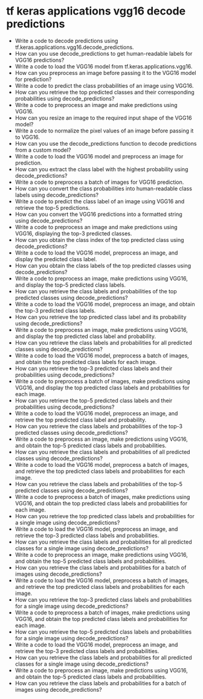 # tf keras applications vgg16 decode predictions

- Write a code to decode predictions using tf.keras.applications.vgg16.decode_predictions.
- How can you use decode_predictions to get human-readable labels for VGG16 predictions?
- Write a code to load the VGG16 model from tf.keras.applications.vgg16.
- How can you preprocess an image before passing it to the VGG16 model for prediction?
- Write a code to predict the class probabilities of an image using VGG16.
- How can you retrieve the top predicted classes and their corresponding probabilities using decode_predictions?
- Write a code to preprocess an image and make predictions using VGG16.
- How can you resize an image to the required input shape of the VGG16 model?
- Write a code to normalize the pixel values of an image before passing it to VGG16.
- How can you use the decode_predictions function to decode predictions from a custom model?
- Write a code to load the VGG16 model and preprocess an image for prediction.
- How can you extract the class label with the highest probability using decode_predictions?
- Write a code to preprocess a batch of images for VGG16 prediction.
- How can you convert the class probabilities into human-readable class labels using decode_predictions?
- Write a code to predict the class label of an image using VGG16 and retrieve the top-5 predictions.
- How can you convert the VGG16 predictions into a formatted string using decode_predictions?
- Write a code to preprocess an image and make predictions using VGG16, displaying the top-3 predicted classes.
- How can you obtain the class index of the top predicted class using decode_predictions?
- Write a code to load the VGG16 model, preprocess an image, and display the predicted class label.
- How can you obtain the class labels of the top predicted classes using decode_predictions?
- Write a code to preprocess an image, make predictions using VGG16, and display the top-5 predicted class labels.
- How can you retrieve the class labels and probabilities of the top predicted classes using decode_predictions?
- Write a code to load the VGG16 model, preprocess an image, and obtain the top-3 predicted class labels.
- How can you retrieve the top predicted class label and its probability using decode_predictions?
- Write a code to preprocess an image, make predictions using VGG16, and display the top predicted class label and probability.
- How can you retrieve the class labels and probabilities for all predicted classes using decode_predictions?
- Write a code to load the VGG16 model, preprocess a batch of images, and obtain the top predicted class labels for each image.
- How can you retrieve the top-3 predicted class labels and their probabilities using decode_predictions?
- Write a code to preprocess a batch of images, make predictions using VGG16, and display the top predicted class labels and probabilities for each image.
- How can you retrieve the top-5 predicted class labels and their probabilities using decode_predictions?
- Write a code to load the VGG16 model, preprocess an image, and retrieve the top predicted class label and probability.
- How can you retrieve the class labels and probabilities of the top-3 predicted classes using decode_predictions?
- Write a code to preprocess an image, make predictions using VGG16, and obtain the top-5 predicted class labels and probabilities.
- How can you retrieve the class labels and probabilities of all predicted classes using decode_predictions?
- Write a code to load the VGG16 model, preprocess a batch of images, and retrieve the top predicted class labels and probabilities for each image.
- How can you retrieve the class labels and probabilities of the top-5 predicted classes using decode_predictions?
- Write a code to preprocess a batch of images, make predictions using VGG16, and obtain the top predicted class labels and probabilities for each image.
- How can you retrieve the top predicted class labels and probabilities for a single image using decode_predictions?
- Write a code to load the VGG16 model, preprocess an image, and retrieve the top-3 predicted class labels and probabilities.
- How can you retrieve the class labels and probabilities for all predicted classes for a single image using decode_predictions?
- Write a code to preprocess an image, make predictions using VGG16, and obtain the top-5 predicted class labels and probabilities.
- How can you retrieve the class labels and probabilities for a batch of images using decode_predictions?
- Write a code to load the VGG16 model, preprocess a batch of images, and retrieve the top predicted class labels and probabilities for each image.
- How can you retrieve the top-3 predicted class labels and probabilities for a single image using decode_predictions?
- Write a code to preprocess a batch of images, make predictions using VGG16, and obtain the top predicted class labels and probabilities for each image.
- How can you retrieve the top-5 predicted class labels and probabilities for a single image using decode_predictions?
- Write a code to load the VGG16 model, preprocess an image, and retrieve the top-3 predicted class labels and probabilities.
- How can you retrieve the class labels and probabilities for all predicted classes for a single image using decode_predictions?
- Write a code to preprocess an image, make predictions using VGG16, and obtain the top-5 predicted class labels and probabilities.
- How can you retrieve the class labels and probabilities for a batch of images using decode_predictions?